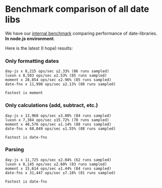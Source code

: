 # Benchmark comparison of all date libs

We have our [internal benchmark](https://github.com/adamdotai/date-io/tree/master/packages/benchmark/operations) comparing performance of date-libraries. **In node.js environment**.

Here is the latest (I hope) results:

### Only formatting dates

```
day-js x 8,215 ops/sec ±2.33% (86 runs sampled)
luxon x 8,503 ops/sec ±2.53% (85 runs sampled)
moment x 28,854 ops/sec ±2.96% (85 runs sampled)
date-fns x 11,998 ops/sec ±2.13% (88 runs sampled)

Fastest is moment
```

### Only calculations (add, subtract, etc.)

```
day-js x 13,968 ops/sec ±3.00% (84 runs sampled)
luxon x 7,384 ops/sec ±15.72% (78 runs sampled)
moment x 48,576 ops/sec ±1.14% (88 runs sampled)
date-fns x 68,049 ops/sec ±1.55% (88 runs sampled)

Fastest is date-fns
```

### Parsing

```
day-js x 11,725 ops/sec ±2.04% (62 runs sampled)
luxon x 8,145 ops/sec ±2.60% (83 runs sampled)
moment x 15,614 ops/sec ±1.44% (84 runs sampled)
date-fns x 31,447 ops/sec ±7.18% (81 runs sampled)

Fastest is date-fns
```
